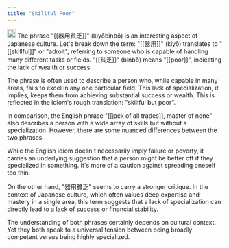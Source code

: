 ```yaml
---
title: "Skillful Poor"
---
```


<img src='https://scrapbox.io/api/pages/nishio/GPT/icon' alt='GPT.icon' height="19.5"/> The phrase "[[器用貧乏]]" (kiyōbinbō) is an interesting aspect of Japanese culture. Let's break down the term: "[[器用]]" (kiyō) translates to "[[skillful]]" or "adroit", referring to someone who is capable of handling many different tasks or fields. "[[貧乏]]" (binbō) means "[[poor]]", indicating the lack of wealth or success.

The phrase is often used to describe a person who, while capable in many areas, fails to excel in any one particular field. This lack of specialization, it implies, keeps them from achieving substantial success or wealth. This is reflected in the idiom's rough translation: "skillful but poor".

In comparison, the English phrase "[[jack of all trades]], master of none" also describes a person with a wide array of skills but without a specialization. However, there are some nuanced differences between the two phrases.

While the English idiom doesn't necessarily imply failure or poverty, it carries an underlying suggestion that a person might be better off if they specialized in something. It's more of a caution against spreading oneself too thin.

On the other hand, "器用貧乏" seems to carry a stronger critique. In the context of Japanese culture, which often values deep expertise and mastery in a single area, this term suggests that a lack of specialization can directly lead to a lack of success or financial stability.

The understanding of both phrases certainly depends on cultural context. Yet they both speak to a universal tension between being broadly competent versus being highly specialized.